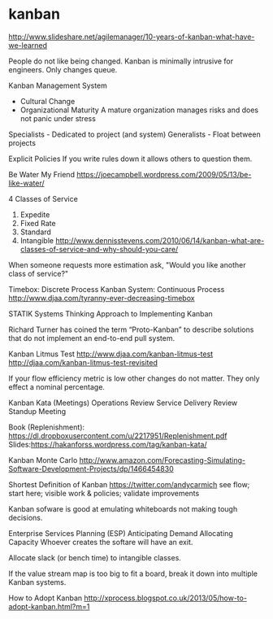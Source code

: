 # kanban

http://www.slideshare.net/agilemanager/10-years-of-kanban-what-have-we-learned

People do not like being changed.
Kanban is minimally intrusive for engineers. Only changes queue.

Kanban Management System
  * Cultural Change
  * Organizational Maturity
      A mature organization manages risks and does not panic under stress
      
Specialists - Dedicated to project (and system)
Generalists - Float between projects

Explicit Policies
If you write rules down it allows others to question them.

Be Water My Friend
https://joecampbell.wordpress.com/2009/05/13/be-like-water/

4 Classes of Service
1. Expedite
2. Fixed Rate
3. Standard
4. Intangible
http://www.dennisstevens.com/2010/06/14/kanban-what-are-classes-of-service-and-why-should-you-care/

When someone requests more estimation ask, "Would you like another class of service?"

Timebox: Discrete Process
Kanban System: Continuous Process
http://www.djaa.com/tyranny-ever-decreasing-timebox

STATIK
Systems Thinking Approach to Implementing Kanban

Richard Turner has coined the term “Proto-Kanban” to describe solutions that do not implement an end-to-end pull system.

Kanban Litmus Test
http://www.djaa.com/kanban-litmus-test
http://djaa.com/kanban-litmus-test-revisited

If your flow efficiency metric is low other changes do not matter.
They only effect a nominal percentage.

Kanban Kata (Meetings)
  Operations Review
  Service Delivery Review
  Standup Meeting

Book (Replenishment): https://dl.dropboxusercontent.com/u/2217951/Replenishment.pdf
Slides:https://hakanforss.wordpress.com/tag/kanban-kata/

Kanban Monte Carlo 
http://www.amazon.com/Forecasting-Simulating-Software-Development-Projects/dp/1466454830

Shortest Definition of Kanban
https://twitter.com/andycarmich
see flow;
start here;
visible work & policies;
validate improvements

Kanban sofware is good at emulating whiteboards not making tough decisions.

Enterprise Services Planning (ESP)
Anticipating Demand
Allocating Capacity
Whoever creates the softare will have an exit.

Allocate slack (or bench time) to intangible classes.

If the value stream map is too big to fit a board, break it down into multiple Kanban systems.

How to Adopt Kanban
http://xprocess.blogspot.co.uk/2013/05/how-to-adopt-kanban.html?m=1

